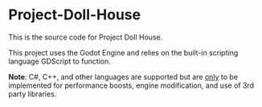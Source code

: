 # Project-Doll-House
This is the source code for Project Doll House.

This project uses the Godot Engine and relies on the built-in scripting language GDScript to function. 

**Note**: C#, C++, and other languages are supported but are <ins>only</ins> to be implemented for performance boosts, engine modification, and use of 3rd party libraries.  
